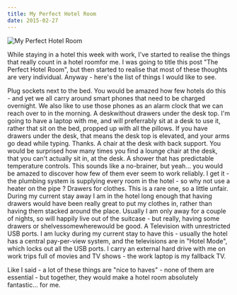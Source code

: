 ```yaml
---
title: My Perfect Hotel Room
date: 2015-02-27
---
```


![My Perfect Hotel Room](https://source.unsplash.com/4v9Kk01mEbY/1600x900)

While staying in a hotel this week with work, I've started to realise the things that really count in a hotel roomfor me. I was going to title this post "The Perfect Hotel Room", but then started to realise that most of these thoughts are very individual. Anyway - here's the list of things I would like to see.

Plug sockets next to the bed. You would be amazed how few hotels do this - and yet we all carry around smart phones that need to be charged overnight. We also like to use those phones as an alarm clock that we can reach over to in the morning. A deskwithout drawers under the desk top. I'm going to have a laptop with me, and will preferrably sit at a desk to use it, rather that sit on the bed, propped up with all the pillows. If you have drawers under the desk, that means the desk top is elevated, and your arms go dead while typing. Thanks. A chair at the desk with back support. You would be surprised how many times you find a lounge chair at the desk, that you can't actually sit in, at the desk. A shower that has predictable temperature controls. This sounds like a no-brainer, but yeah... you would be amazed to discover how few of them ever seem to work reliably. I get it - the plumbing system is supplying every room in the hotel - so why not use a heater on the pipe ? Drawers for clothes. This is a rare one, so a little unfair. During my current stay away I am in the hotel long enough that having drawers would have been really great to put my clothes in, rather than having them stacked around the place. Usually I am only away for a couple of nights, so will happily live out of the suitcase - but really, having some drawers or shelvessomewherewould be good. A Television with unrestricted USB ports. I am lucky during my current stay to have this - usually the hotel has a central pay-per-view system, and the televisions are in "Hotel Mode", which locks out all the USB ports. I carry an external hard drive with me on work trips full of movies and TV shows - the work laptop is my fallback TV.

Like I said - a lot of these things are "nice to haves" - none of them are essential - but together, they would make a hotel room absolutely fantastic... for me.